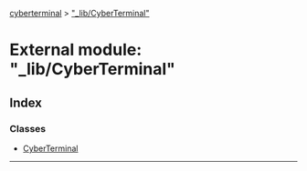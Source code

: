 [cyberterminal](../README.md) > ["_lib/CyberTerminal"](../modules/__lib_cyberterminal_.md)



# External module: "_lib/CyberTerminal"

## Index

### Classes

* [CyberTerminal](../classes/__lib_cyberterminal_.cyberterminal.md)



---
